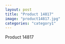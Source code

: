 ```yaml
---
layout: post
title: "Product 14817"
image: "product14817.jpg"
categories: "category1"
---
```

Product 14817
